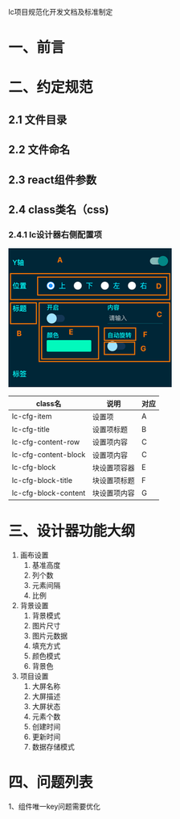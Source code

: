 lc项目规范化开发文档及标准制定

# 一、前言

# 二、约定规范

## 2.1 文件目录

## 2.2 文件命名

## 2.3 react组件参数

## 2.4 class类名（css)

### 2.4.1 lc设计器右侧配置项

![img.png](img.png)

|class名|说明|对应|
|---|---|---|
|lc-cfg-item|设置项|A|
|lc-cfg-title|设置项标题|B|
|lc-cfg-content-row|设置项内容|C|
|lc-cfg-content-block|设置项内容|C|
|lc-cfg-block|块设置项容器|E|
|lc-cfg-block-title|块设置项标题|F|
|lc-cfg-block-content|块设置项内容|G|

# 三、设计器功能大纲

1. 画布设置
    1. 基准高度
    2. 列个数
    3. 元素间隔
    4. 比例
2. 背景设置
    1. 背景模式
    2. 图片尺寸
    3. 图片元数据
    4. 填充方式
    5. 颜色模式
    6. 背景色
3. 项目设置
    1. 大屏名称
    2. 大屏描述
    3. 大屏状态
    4. 元素个数
    5. 创建时间
    6. 更新时间
    7. 数据存储模式
         
# 四、问题列表

1、组件唯一key问题需要优化
